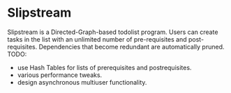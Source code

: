 # Slipstream
Slipstream is a Directed-Graph-based todolist program. Users can create tasks in the list with an unlimited number of pre-requisites and post-requisites. Dependencies that become redundant are automatically pruned.
TODO:
- use Hash Tables for lists of prerequisites and postrequisites.
- various performance tweaks.
- design asynchronous multiuser functionality.
